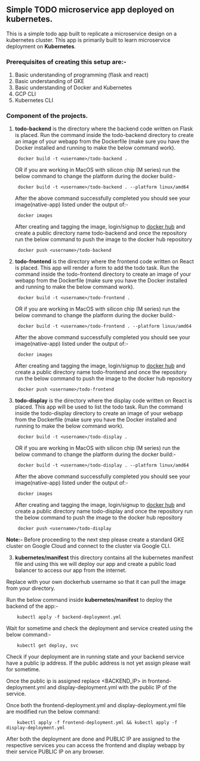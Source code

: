 
## Simple TODO microservice app deployed on kubernetes.

This is a simple todo app built to replicate a microservice design on a kubernetes cluster. This app is primarily built to learn microservice deployment on **Kubernetes**.

### Prerequisites of creating this setup are:-
1. Basic understanding of programming (flask and react)
2. Basic understanding of GKE
3. Basic understanding of Docker and Kubernetes
4. GCP CLI 
5. Kubernetes CLI


### Component of the projects.

1. **todo-backend** is the directory where the backend code written on Flask is placed.
Run the command inside the todo-backend directory to create an image of your webapp from the Dockerfile (make sure you have the Docker installed and running to make the below command work).
    
        docker build -t <username>/todo-backend .

    OR if you are working in MacOS with silicon chip (M series) run the below command to change the platform during the docker build:-
        
        docker build -t <username>/todo-backend . --platform linux/amd64

    After the above command successfully completed you should see your image(native-app) listed under the output of:-

        docker images

    After creating and tagging the image, login/signup to [docker hub](https://hub.docker.com/, "docker hub URL") and create a public directory name todo-backend and once the repository run the below command to push the image to the docker hub repository
        
        docker push <username>/todo-backend

2. **todo-frontend** is the directory where the frontend code written on React is placed. This app will render a form to add the todo task.
Run the command inside the todo-frontend directory to create an image of your webapp from the Dockerfile (make sure you have the Docker installed and running to make the below command work).
    
        docker build -t <username>/todo-frontend .

    OR if you are working in MacOS with silicon chip (M series) run the below command to change the platform during the docker build:-
        
        docker build -t <username>/todo-frontend . --platform linux/amd64

    After the above command successfully completed you should see your image(native-app) listed under the output of:-

        docker images

    After creating and tagging the image, login/signup to [docker hub](https://hub.docker.com/, "docker hub URL") and create a public directory name todo-frontend and once the repository run the below command to push the image to the docker hub repository
        
        docker push <username>/todo-frontend

2. **todo-display** is the directory where the display code written on React is placed. This app will be used to list the todo task.
Run the command inside the todo-display directory to create an image of your webapp from the Dockerfile (make sure you have the Docker installed and running to make the below command work).
    
        docker build -t <username>/todo-display .

    OR if you are working in MacOS with silicon chip (M series) run the below command to change the platform during the docker build:-
        
        docker build -t <username>/todo-display . --platform linux/amd64

    After the above command successfully completed you should see your image(native-app) listed under the output of:-

        docker images

    After creating and tagging the image, login/signup to [docker hub](https://hub.docker.com/, "docker hub URL") and create a public directory name todo-display and once the repository run the below command to push the image to the docker hub repository
        
        docker push <username>/todo-display

**Note:-** Before proceeding to the next step please create a standard GKE cluster on Google Cloud and connect to the cluster via Google CLI.

3. **kubernetes/manifest** this directory contains all the kubernetes manifest file and using this we will deploy our app and create a public load balancer to access our app from the internet.

Replace <username> with your own dockerhub username so that it can pull the image from your directory.

Run the below command inside **kubernetes/manifest** to deploy the backend of the app:-

        kubectl apply -f backend-deployment.yml

Wait for sometime and check the deployment and service created using the below command:-

        kubectl get deploy, svc 

Check if your deployment are in running state and your backend service have a public ip address. If the public address is not yet assign please wait for sometime.

Once the public ip is assigned replace <BACKEND_IP> in frontend-deployment.yml and display-deployment.yml with the public IP of the service.

Once both the frontend-deployment.yml and display-deployment.yml file are modified run the below command:

        kubectl apply -f frontend-deployment.yml && kubectl apply -f display-deployment.yml

After both the deployment are done and PUBLIC IP are assigned to the respective services you can access the frontend and display webapp by their service PUBLIC IP on any browser.

